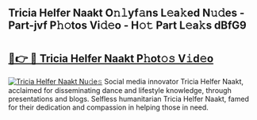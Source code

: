 ## Tricia Helfer Naakt O𝚗𝚕yf𝚊ns L𝚎a𝚔ed N𝚞𝚍es - Part-jvf P𝚑𝚘tos Vi𝚍𝚎o - H𝚘𝚝 Part L𝚎a𝚔s dBfG9

# <h2><a href="http://kf0kl0d.oniu.top/?m=Tricia+Helfer+Naakt">🔗👉 🔴 Tricia Helfer Naakt P𝚑ot𝚘𝚜 V𝚒d𝚎o</a></h2>

[![Tricia Helfer Naakt Nu𝚍e𝚜](https://i.imgur.com/0qMVB7G.gif)](http://kf0kl0d.oniu.top/?m=Tricia+Helfer+Naakt)
Social media innovator Tricia Helfer Naakt, acclaimed for disseminating dance and lifestyle knowledge, through presentations and blogs. Selfless humanitarian Tricia Helfer Naakt, famed for their dedication and compassion in helping those in need.  
